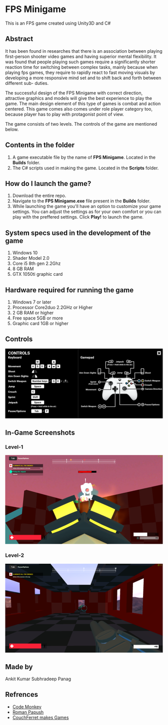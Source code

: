 # FPS Minigame
This is an FPS game created using Unity3D and C# 


## Abstract 
It has been found in researches that there is an association between playing first-person
shooter video games and having superior mental flexibility. It was found that people playing
such games require a significantly shorter reaction time for switching between complex tasks,
mainly because when playing fps games, they require to rapidly react to fast moving visuals
by developing a more responsive mind set and to shift back and forth between different sub-
duties.

The successful design of the FPS Minigame with correct direction, attractive graphics and models
will give the best experience to play the game. The main design element of this type of games is combat and action centered. This game
comes also comes under role player category too, because player has to play with protagonist point of view.

The game consists of two levels. The controls of the game are mentioned below.


## Contents in the folder
1. A game executable file by the name of **FPS Minigame**. Located in the **Builds** folder.
2. The C# scripts used in making the game. Located in the **Scripts** folder.


## How do I launch the game?
1. Download the entire repo.
2. Navigate to the **FPS Minigame.exe** file present in the **Builds** folder.
3. While launching the game you'll have an option to customize your game settings. You can adjust the settings as for your own comfort or you can play with the preffered settings. Click **Play!** to launch the game.


## System specs used in the development of the game
1. Windows 10
2. Shader Model 2.0
3. Core i5 8th gen 2.2Ghz
4. 8 GB RAM
5. GTX 1050ti graphic card


## Hardware required for running the game
1. Windows 7 or later
2. Processor Core2duo 2.2GHz or Higher
3. 2 GB RAM or higher
4. Free space 5GB or more
5. Graphic card 1GB or higher


## Controls

![](images/intro.png)


## In-Game Screenshots

### Level-1
![](images/scene2.png)

### Level-2
![](images/scene3.png)


## Made by
Ankit Kumar
Subhradeep Panag

## Refrences
- [Code Monkey](https://www.youtube.com/channel/UCFK6NCbuCIVzA6Yj1G_ZqCg)
- [Roman Papush](https://www.youtube.com/user/RamzesII)
- [CouchFerret makes Games](https://www.youtube.com/channel/UCp5WDvPDLCkSZWp9hP5xIvQ)
